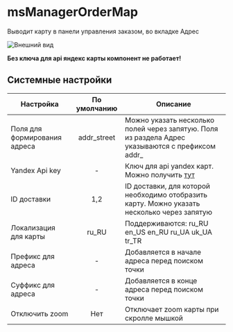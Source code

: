 # msManagerOrderMap

Выводит карту в панели управления заказом, во вкладке Адрес

![Внешний вид](https://file.modx.pro/files/a/c/9/ac9aeeb79b4177b71b1b01d3c2a3fdc1.png)

**Без ключа для api яндекс карты компонент не работает!**

## Системные настройки
 

| Настройка   |      По умолчанию      |  Описание |
|----------|:-------------:|------|
| Поля для формирования адреса |  addr_street | Можно указать несколько полей через запятую. Поля из раздела Адрес указываются с префиксом addr_ |
| Yandex Api key |    -   | Ключ для api yandex карт. Можно получить [тут](https://developer.tech.yandex.ru/services/)   |
| ID доставки | 1,2 | ID доставки, для которой необходимо отобразить карту. Можно указать несколько через запятую |
| Локализация для карты | ru_RU |  Поддерживаются: ru_RU  en_US  en_RU  ru_UA  uk_UA  tr_TR |
| Префикс для адреса | - | Добавляется в начале адреса перед поиском точки |
| Суффикс для адреса | - | Добавляется в конце адреса перед поиском точки |
| Отключить zoom | Нет | Отключает zoom карты при скролле мышкой |
    
